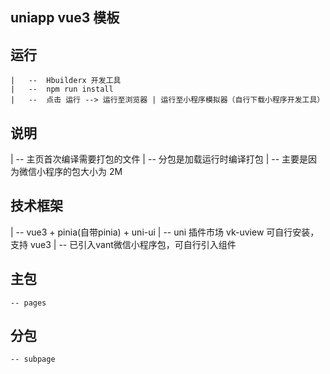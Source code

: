 ## uniapp vue3 模板

## 运行
	|	--	Hbuilderx 开发工具
	|	--	npm run install
	|	--	点击 运行 --> 运行至浏览器 | 运行至小程序模拟器（自行下载小程序开发工具）

## 说明
  | -- 主页首次编译需要打包的文件
	| -- 分包是加载运行时编译打包
	| -- 主要是因为微信小程序的包大小为 2M
	
## 技术框架
 
  | -- vue3 + pinia(自带pinia) + uni-ui
	| -- uni 插件市场 vk-uview 可自行安装，支持 vue3
	| -- 已引入vant微信小程序包，可自行引入组件
## 主包
	
	-- pages
	
## 分包

	-- subpage
